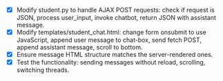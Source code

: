 - [x] Modify student.py to handle AJAX POST requests: check if request is JSON, process user_input, invoke chatbot, return JSON with assistant message.
- [x] Modify templates/student_chat.html: change form onsubmit to use JavaScript, append user message to chat-box, send fetch POST, append assistant message, scroll to bottom.
- [x] Ensure message HTML structure matches the server-rendered ones.
- [x] Test the functionality: sending messages without reload, scrolling, switching threads.
